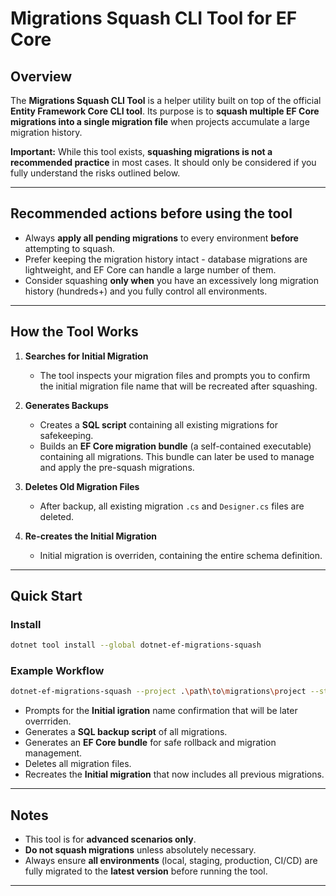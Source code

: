 # Migrations Squash CLI Tool for EF Core

## Overview

The **Migrations Squash CLI Tool** is a helper utility built on top of the official **Entity Framework Core CLI tool**.
Its purpose is to **squash multiple EF Core migrations into a single migration file** when projects accumulate a large migration history.

**Important:** While this tool exists, **squashing migrations is not a recommended practice** in most cases. It should only be considered if you fully understand the risks outlined below.

---

## Recommended actions before using the  tool

* Always **apply all pending migrations** to every environment **before** attempting to squash.
* Prefer keeping the migration history intact - database migrations are lightweight, and EF Core can handle a large number of them.
* Consider squashing **only when** you have an excessively long migration history (hundreds+) and you fully control all environments.

---

## How the Tool Works

1. **Searches for Initial Migration**
   - The tool inspects your migration files and prompts you to confirm the initial migration file name that will be recreated after squashing.

2. **Generates Backups**

   - Creates a **SQL script** containing all existing migrations for safekeeping.
   - Builds an **EF Core migration bundle** (a self-contained executable) containing all migrations. This bundle can later be used to manage and apply the pre-squash migrations.

3. **Deletes Old Migration Files**
   - After backup, all existing migration `.cs` and `Designer.cs` files are deleted.

4. **Re-creates the Initial Migration**
   - Initial migration is overriden, containing the entire schema definition.

---

## Quick Start

### Install

```bash
dotnet tool install --global dotnet-ef-migrations-squash
```

### Example Workflow

```bash
dotnet-ef-migrations-squash --project .\path\to\migrations\project --startup-project .\path\to\startup\project 
```

* Prompts for the **Initial igration** name confirmation that will be later overrriden.
* Generates a **SQL backup script** of all migrations.
* Generates an **EF Core bundle** for safe rollback and migration management.
* Deletes all migration files.
* Recreates the **Initial migration** that now includes all previous migrations.


---

## Notes

* This tool is for **advanced scenarios only**.
* **Do not squash migrations** unless absolutely necessary.
* Always ensure **all environments** (local, staging, production, CI/CD) are fully migrated to the **latest version** before running the tool.

---
